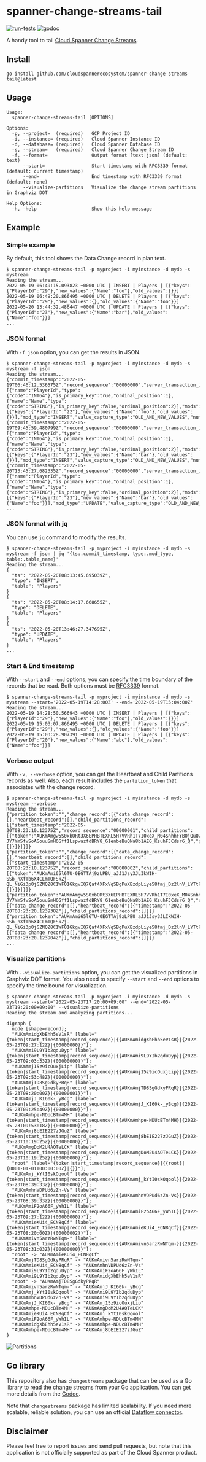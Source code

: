 # spanner-change-streams-tail

[![run-tests](https://github.com/cloudspannerecosystem/spanner-change-streams-tail/actions/workflows/run-tests.yaml/badge.svg)](https://github.com/cloudspannerecosystem/spanner-change-streams-tail/actions/workflows/run-tests.yaml) [![godoc](https://pkg.go.dev/badge/github.com/cloudspannerecosystem/spanner-change-streams-tail/changestreams)](https://pkg.go.dev/github.com/cloudspannerecosystem/spanner-change-streams-tail/changestreams)

A handy tool to tail [Cloud Spanner Change Streams](https://cloud.google.com/spanner/docs/change-streams).

## Install

```
go install github.com/cloudspannerecosystem/spanner-change-streams-tail@latest
```

## Usage

```
Usage:
  spanner-change-streams-tail [OPTIONS]

Options:
  -p, --project=  (required)   GCP Project ID
  -i, --instance= (required)   Cloud Spanner Instance ID
  -d, --database= (required)   Cloud Spanner Database ID
  -s, --stream=   (required)   Cloud Spanner Change Stream ID
  -f, --format=                Output format [text|json] (default: text)
      --start=                 Start timestamp with RFC3339 format (default: current timestamp)
      --end=                   End timestamp with RFC3339 format (default: none)
      --visualize-partitions   Visualize the change stream partitions in Graphviz DOT

Help Options:
  -h, -help                    Show this help message
```

## Example

### Simple example

By default, this tool shows the Data Change record in plan text.

```
$ spanner-change-streams-tail -p myproject -i myinstance -d mydb -s mystream
Reading the stream...
2022-05-19 06:49:15.093823 +0000 UTC | INSERT | Players | [{"keys":{"PlayerId":"29"},"new_values":{"Name":"foo"},"old_values":{}}]
2022-05-19 06:49:20.866495 +0000 UTC | DELETE | Players | [{"keys":{"PlayerId":"29"},"new_values":{},"old_values":{"Name":"foo"}}]
2022-05-20 13:44:32.486447 +0000 UTC | UPDATE | Players | [{"keys":{"PlayerId":"23"},"new_values":{"Name":"bar"},"old_values":{"Name":"foo"}}]
...
```

### JSON format

With `-f json` option, you can get the results in JSON.

```
$ spanner-change-streams-tail -p myproject -i myinstance -d mydb -s mystream -f json
Reading the stream...
{"commit_timestamp":"2022-05-19T06:46:12.536575Z","record_sequence":"00000000","server_transaction_id":"NjQxOTE0MDE0MzM1MDQ4NTQ5NQ==","is_last_record_in_transaction_in_partition":true,"table_name":"Players","column_types":[{"name":"PlayerId","type":{"code":"INT64"},"is_primary_key":true,"ordinal_position":1},{"name":"Name","type":{"code":"STRING"},"is_primary_key":false,"ordinal_position":2}],"mods":[{"keys":{"PlayerId":"22"},"new_values":{"Name":"foo"},"old_values":{}}],"mod_type":"INSERT","value_capture_type":"OLD_AND_NEW_VALUES","number_of_records_in_transaction":1,"number_of_partitions_in_transaction":1}
{"commit_timestamp":"2022-05-19T09:45:59.480799Z","record_sequence":"00000000","server_transaction_id":"MTIwNjc4MTEyNTU3NDc1MDk5MjA=","is_last_record_in_transaction_in_partition":true,"table_name":"Players","column_types":[{"name":"PlayerId","type":{"code":"INT64"},"is_primary_key":true,"ordinal_position":1},{"name":"Name","type":{"code":"STRING"},"is_primary_key":false,"ordinal_position":2}],"mods":[{"keys":{"PlayerId":"23"},"new_values":{"Name":"bar"},"old_values":{}}],"mod_type":"INSERT","value_capture_type":"OLD_AND_NEW_VALUES","number_of_records_in_transaction":1,"number_of_partitions_in_transaction":1}
{"commit_timestamp":"2022-05-20T13:45:27.682335Z","record_sequence":"00000000","server_transaction_id":"MTE1NTE3OTU3NzM5MjEyMzkxMzI=","is_last_record_in_transaction_in_partition":true,"table_name":"Players","column_types":[{"name":"PlayerId","type":{"code":"INT64"},"is_primary_key":true,"ordinal_position":1},{"name":"Name","type":{"code":"STRING"},"is_primary_key":false,"ordinal_position":2}],"mods":[{"keys":{"PlayerId":"23"},"new_values":{"Name":"bar"},"old_values":{"Name":"foo"}}],"mod_type":"UPDATE","value_capture_type":"OLD_AND_NEW_VALUES","number_of_records_in_transaction":1,"number_of_partitions_in_transaction":1}
...
```

### JSON format with jq

You can use `jq` command to modify the results.

```
$ spanner-change-streams-tail -p myproject -i myinstance -d mydb -s mystream -f json | jq '{ts:.commit_timestamp, type:.mod_type, table:.table_name}'
Reading the stream...
{
  "ts": "2022-05-20T08:13:45.695039Z",
  "type": "INSERT",
  "table": "Players"
}
{
  "ts": "2022-05-20T08:14:17.668655Z",
  "type": "DELETE",
  "table": "Players"
}
{
  "ts": "2022-05-20T13:46:27.347695Z",
  "type": "UPDATE",
  "table": "Players"
}
...
```

### Start & End timestamp

With `--start` and `--end` options, you can specify the time boundary of the records that be read. Both options must
be [RFC3339](https://datatracker.ietf.org/doc/html/rfc3339) format.

```
$ spanner-change-streams-tail -p myproject -i myinstance -d mydb -s mystream --start='2022-05-19T14:28:00Z' --end='2022-05-19T15:04:00Z'
Reading the stream...
2022-05-19 14:28:50.566943 +0000 UTC | INSERT | Players | [{"keys":{"PlayerId":"29"},"new_values":{"Name":"foo"},"old_values":{}}]
2022-05-19 15:03:07.866495 +0000 UTC | DELETE | Players | [{"keys":{"PlayerId":"29"},"new_values":{},"old_values":{"Name":"foo"}}]
2022-05-19 15:03:28.907391 +0000 UTC | UPDATE | Players | [{"keys":{"PlayerId":"20"},"new_values":{"Name":"abc"},"old_values":{"Name":"foo"}}]
```

### Verbose output

With `-v, --verbose` option, you can get the Heartbeat and Child Partitions records as well. Also, each result includes
the `partition_token` that associates with the change record.

```
$ spanner-change-streams-tail -p myproject -i myinstance -d mydb -s mystream --verbose
Reading the stream...
{"partition_token":"","change_record":[{"data_change_record":[],"heartbeat_record":[],"child_partitions_record":[{"start_timestamp":"2022-05-20T08:23:10.12375Z","record_sequence":"00000001","child_partitions":[{"token":"AUKmAmgw5S0xbORt3X6EPHBTEXRL5H7VVRh1T7I0xeX_M04SnhhFYBOjQuQZ3AHCh6jGc3gsxAqOHRMHyinqts18NY-JY7Ym5fvSoAGouuSmH6Gff1LspwazfdBRY8_G1enbeBuQNa8b1AEG_KsuhFJCdsr6_Q","parent_partition_tokens":[]}]}]}]}
{"partition_token":"","change_record":[{"data_change_record":[],"heartbeat_record":[],"child_partitions_record":[{"start_timestamp":"2022-05-20T08:23:10.12375Z","record_sequence":"00000002","child_partitions":[{"token":"AUKmAmi65l6TU-0EGTTAj9zLPBU_aJJ1Jsy3JLIkWIH-SSb_nXfTb6X4CLmTQFSkZj-QL_NiGi3p0jGZNQZ8C1WF01GkgvIQ7Qaf4XFxVqSBgPuXBzdpLiye58fmj_Dz2lnV_LYTtPgQcdvOUGJU","parent_partition_tokens":[]}]}]}]}
{"partition_token":"AUKmAmgw5S0xbORt3X6EPHBTEXRL5H7VVRh1T7I0xeX_M04SnhhFYBOjQuQZ3AHCh6jGc3gsxAqOHRMHyinqts18NY-JY7Ym5fvSoAGouuSmH6Gff1LspwazfdBRY8_G1enbeBuQNa8b1AEG_KsuhFJCdsr6_Q","change_record":[{"data_change_record":[],"heartbeat_record":[{"timestamp":"2022-05-20T08:23:20.123938Z"}],"child_partitions_record":[]}]}
{"partition_token":"AUKmAmi65l6TU-0EGTTAj9zLPBU_aJJ1Jsy3JLIkWIH-SSb_nXfTb6X4CLmTQFSkZj-QL_NiGi3p0jGZNQZ8C1WF01GkgvIQ7Qaf4XFxVqSBgPuXBzdpLiye58fmj_Dz2lnV_LYTtPgQcdvOUGJU","change_record":[{"data_change_record":[],"heartbeat_record":[{"timestamp":"2022-05-20T08:23:20.123904Z"}],"child_partitions_record":[]}]}
...
```

### Visualize partitions

With `--visualize-partitions` option, you can get the visualized partitions in Graphviz DOT format. You also need to
specify `--start` and `--end` options to specify the time bound for visualization.

```
$ spanner-change-streams-tail -p myproject -i myinstance -d mydb -s mystream --start="2022-05-23T17:20:00+09:00" --end="2022-05-23T19:20:00+09:00" --visualize-partitions
Reading the stream and analyzing partitions...

digraph {
  node [shape=record];
  "AUKmAmidgXbEhh5eV1sR" [label="{token|start_timestamp|record_sequence}|{{AUKmAmidgXbEhh5eV1sR}|{2022-05-23T09:27:12Z}|{00000000}}"];
  "AUKmAmi9L9YIb2qduDyp" [label="{token|start_timestamp|record_sequence}|{{AUKmAmi9L9YIb2qduDyp}|{2022-05-23T09:03:33Z}|{00000000}}"];
  "AUKmAmj15z9icOuxjLip" [label="{token|start_timestamp|record_sequence}|{{AUKmAmj15z9icOuxjLip}|{2022-05-23T09:53:48Z}|{00000000}}"];
  "AUKmAmjTD8SgGdkyPRqR" [label="{token|start_timestamp|record_sequence}|{{AUKmAmjTD8SgGdkyPRqR}|{2022-05-23T08:20:00Z}|{00000001}}"];
  "AUKmAmjJ_KI60k-_yBcg" [label="{token|start_timestamp|record_sequence}|{{AUKmAmjJ_KI60k-_yBcg}|{2022-05-23T09:25:49Z}|{00000000}}"];
  "AUKmAmhpe-NDUcBTm4MH" [label="{token|start_timestamp|record_sequence}|{{AUKmAmhpe-NDUcBTm4MH}|{2022-05-23T09:53:18Z}|{00000000}}"];
  "AUKmAmj8bEIE227zJGuZ" [label="{token|start_timestamp|record_sequence}|{{AUKmAmj8bEIE227zJGuZ}|{2022-05-23T10:19:25Z}|{00000000}}"];
  "AUKmAmgDoM2U4AQTeLCK" [label="{token|start_timestamp|record_sequence}|{{AUKmAmgDoM2U4AQTeLCK}|{2022-05-23T10:19:25Z}|{00000000}}"];
  "root" [label="{token|start_timestamp|record_sequence}|{{root}|{0001-01-01T00:00:00Z}|{}}"];
  "AUKmAmj_kYtI0skOqool" [label="{token|start_timestamp|record_sequence}|{{AUKmAmj_kYtI0skOqool}|{2022-05-23T08:39:33Z}|{00000000}}"];
  "AUKmAmhnVDPUd6zZn-Vs" [label="{token|start_timestamp|record_sequence}|{{AUKmAmhnVDPUd6zZn-Vs}|{2022-05-23T08:39:33Z}|{00000000}}"];
  "AUKmAmiF2oA66F_yWhIL" [label="{token|start_timestamp|record_sequence}|{{AUKmAmiF2oA66F_yWhIL}|{2022-05-23T09:27:12Z}|{00000000}}"];
  "AUKmAmieKUi4_ECN8qCf" [label="{token|start_timestamp|record_sequence}|{{AUKmAmieKUi4_ECN8qCf}|{2022-05-23T08:20:00Z}|{00000002}}"];
  "AUKmAmivn5arzRwNTqm-" [label="{token|start_timestamp|record_sequence}|{{AUKmAmivn5arzRwNTqm-}|{2022-05-23T08:31:03Z}|{00000000}}"];
  "root" -> "AUKmAmieKUi4_ECN8qCf"
  "AUKmAmjTD8SgGdkyPRqR" -> "AUKmAmivn5arzRwNTqm-"
  "AUKmAmieKUi4_ECN8qCf" -> "AUKmAmhnVDPUd6zZn-Vs"
  "AUKmAmi9L9YIb2qduDyp" -> "AUKmAmiF2oA66F_yWhIL"
  "AUKmAmi9L9YIb2qduDyp" -> "AUKmAmidgXbEhh5eV1sR"
  "root" -> "AUKmAmjTD8SgGdkyPRqR"
  "AUKmAmivn5arzRwNTqm-" -> "AUKmAmjJ_KI60k-_yBcg"
  "AUKmAmj_kYtI0skOqool" -> "AUKmAmi9L9YIb2qduDyp"
  "AUKmAmhnVDPUd6zZn-Vs" -> "AUKmAmi9L9YIb2qduDyp"
  "AUKmAmjJ_KI60k-_yBcg" -> "AUKmAmj15z9icOuxjLip"
  "AUKmAmhpe-NDUcBTm4MH" -> "AUKmAmgDoM2U4AQTeLCK"
  "AUKmAmieKUi4_ECN8qCf" -> "AUKmAmj_kYtI0skOqool"
  "AUKmAmiF2oA66F_yWhIL" -> "AUKmAmhpe-NDUcBTm4MH"
  "AUKmAmidgXbEhh5eV1sR" -> "AUKmAmhpe-NDUcBTm4MH"
  "AUKmAmhpe-NDUcBTm4MH" -> "AUKmAmj8bEIE227zJGuZ"
}
```

![Partitions](./partitions.png)

## Go library

This repository also has `changestreams` package that can be used as a Go library to read the change streams from your
Go application. You can get more details from
the [Godoc](https://pkg.go.dev/github.com/cloudspannerecosystem/spanner-change-streams-tail/changestreams).

Note that `changestreams` package has limited scalability. If you need more scalable, reliable solution, you can use an
official [Dataflow connector](https://cloud.google.com/spanner/docs/change-streams/use-dataflow).

## Disclaimer

Please feel free to report issues and send pull requests, but note that this application is not officially supported as
part of the Cloud Spanner product.
